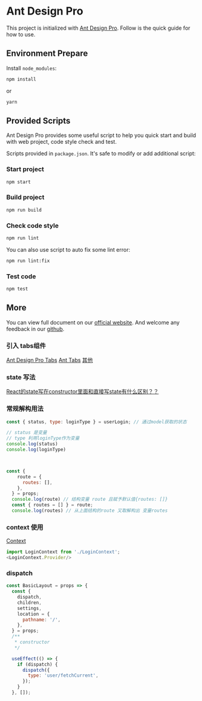 # Ant Design Pro

This project is initialized with [Ant Design Pro](https://pro.ant.design). Follow is the quick guide for how to use.

## Environment Prepare

Install `node_modules`:

```bash
npm install
```

or

```bash
yarn
```

## Provided Scripts

Ant Design Pro provides some useful script to help you quick start and build with web project, code style check and test.

Scripts provided in `package.json`. It's safe to modify or add additional script:

### Start project

```bash
npm start
```

### Build project

```bash
npm run build
```

### Check code style

```bash
npm run lint
```

You can also use script to auto fix some lint error:

```bash
npm run lint:fix
```

### Test code

```bash
npm test
```

## More

You can view full document on our [official website](https://pro.ant.design). And welcome any feedback in our [github](https://github.com/ant-design/ant-design-pro).



### 引入 tabs组件
[Ant Design Pro Tabs](https://gitee.com/Onces/ant-design-pro-tabs)
[Ant Tabs](https://kuhami.github.io/KroInterview/antTabs.html#/AntTabs?id=%e5%bc%95%e5%85%a5-ant-tabs)
[其他](https://segmentfault.com/q/1010000015832818)

###  state 写法
[React的state写在constructor里面和直接写state有什么区别？？](https://segmentfault.com/q/1010000018428353)

### 常规解构用法

```js
const { status, type: loginType } = userLogin; // 通过model获取的状态

// status 是变量
// type 利用loginType作为变量
console.log(status)
console.log(loginType)



const {
    route = {
      routes: [],
    },
  } = props;
  console.log(route) // 结构变量 route 且赋予默认值{routes: []}
  const { routes = [] } = route;
  console.log(routes) // 从上面结构的route 又取解构出 变量routes
```

### context 使用
[Context](https://react.docschina.org/docs/context.html)
```js
import LoginContext from './LoginContext';
<LoginContext.Provider/>
```


### dispatch

```jsx
const BasicLayout = props => {
  const {
    dispatch,
    children,
    settings,
    location = {
      pathname: '/',
    },
  } = props;
  /**
   * constructor
   */

  useEffect(() => {
    if (dispatch) {
      dispatch({
        type: 'user/fetchCurrent',
      });
    }
  }, []);
```